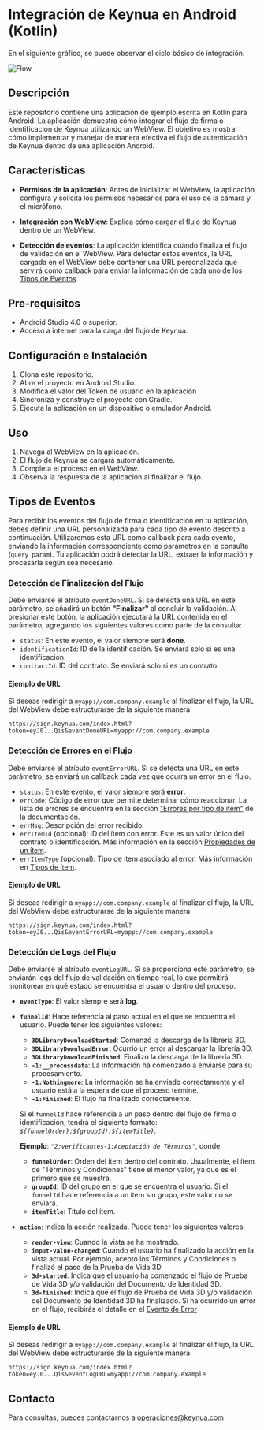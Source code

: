 # Integración de Keynua en Android (Kotlin)

En el siguiente gráfico, se puede observar el ciclo básico de integración.

![Flow](https://kpublic.s3.us-east-1.amazonaws.com/images/keynua/MobileIntegration1.1.jpg)

## Descripción

Este repositorio contiene una aplicación de ejemplo escrita en Kotlin para Android. La aplicación demuestra cómo integrar el flujo de firma o identificación de Keynua utilizando un WebView. El objetivo es mostrar cómo implementar y manejar de manera efectiva el flujo de autenticación de Keynua dentro de una aplicación Android.

## Características

- **Permisos de la aplicación**: Antes de inicializar el WebView, la aplicación configura y solicita los permisos necesarios para el uso de la cámara y el micrófono.

- **Integración con WebView**: Explica cómo cargar el flujo de Keynua dentro de un WebView.

- **Detección de eventos**: La aplicación identifica cuándo finaliza el flujo de validación en el WebView. Para detectar estos eventos, la URL cargada en el WebView debe contener una URL personalizada que servirá como callback para enviar la información de cada uno de los [Tipos de Eventos](#tipos-de-eventos).

## Pre-requisitos

- Android Studio 4.0 o superior.
- Acceso a internet para la carga del flujo de Keynua.

## Configuración e Instalación

1. Clona este repositorio.
2. Abre el proyecto en Android Studio.
3. Modifica el valor del Token de usuario en la aplicación
4. Sincroniza y construye el proyecto con Gradle.
5. Ejecuta la aplicación en un dispositivo o emulador Android.

## Uso

1. Navega al WebView en la aplicación.
2. El flujo de Keynua se cargará automáticamente.
3. Completa el proceso en el WebView.
4. Observa la respuesta de la aplicación al finalizar el flujo.

## Tipos de Eventos

Para recibir los eventos del flujo de firma o identificación en tu aplicación, debes definir una URL personalizada para cada tipo de evento descrito a continuación. Utilizaremos esta URL como callback para cada evento, enviando la información correspondiente como parámetros en la consulta (`query param`). Tu aplicación podrá detectar la URL, extraer la información y procesarla según sea necesario.

### **Detección de Finalización del Flujo**

Debe enviarse el atributo `eventDoneURL`. Si se detecta una URL en este parámetro, se añadirá un botón **"Finalizar"** al concluir la validación. Al presionar este botón, la aplicación ejecutará la URL contenida en el parámetro, agregando los siguientes valores como parte de la consulta:

- `status`: En este evento, el valor siempre será **done**.
- `identificationId`: ID de la identificación. Se enviará solo si es una identificación.
- `contractId`: ID del contrato. Se enviará solo si es un contrato.

#### **Ejemplo de URL**

Si deseas redirigir a `myapp://com.company.example` al finalizar el flujo, la URL del WebView debe estructurarse de la siguiente manera:

```
https://sign.keynua.com/index.html?token=eyJ0...Qis&eventDoneURL=myapp://com.company.example
```

### **Detección de Errores en el Flujo**

Debe enviarse el atributo `eventErrorURL`. Si se detecta una URL en este parámetro, se enviará un callback cada vez que ocurra un error en el flujo.

- `status`: En este evento, el valor siempre será **error**.
- `errCode`: Código de error que permite determinar cómo reaccionar. La lista de errores se encuentra en la sección ["Errores por tipo de ítem"](https://keynua.github.io/slate/#errores-por-tipo-de-item) de la documentación.
- `errMsg`: Descripción del error recibido.
- `errItemId` (opcional): ID del ítem con error. Este es un valor único del contrato o identificación. Más información en la sección [Propiedades de un ítem](https://keynua.github.io/slate/#propiedades-de-un-item).
- `errItemType` (opcional): Tipo de ítem asociado al error. Más información en [Tipos de ítem](https://keynua.github.io/slate/#tipos-de-item).

#### **Ejemplo de URL**

Si deseas redirigir a `myapp://com.company.example` al finalizar el flujo, la URL del WebView debe estructurarse de la siguiente manera:

```
https://sign.keynua.com/index.html?token=eyJ0...Qis&eventErrorURL=myapp://com.company.example
```

### **Detección de Logs del Flujo**

Debe enviarse el atributo `eventLogURL`. Si se proporciona este parámetro, se enviarán logs del flujo de validación en tiempo real, lo que permitirá monitorear en qué estado se encuentra el usuario dentro del proceso.

- **`eventType`**: El valor siempre será **log**.
- **`funnelId`**: Hace referencia al paso actual en el que se encuentra el usuario. Puede tener los siguientes valores:

  - **`3DLibraryDownloadStarted`**: Comenzó la descarga de la librería 3D.
  - **`3DLibraryDownloadError`**: Ocurrió un error al descargar la librería 3D.
  - **`3DLibraryDownloadFinished`**: Finalizó la descarga de la librería 3D.
  - **`-1:__processdata`**: La información ha comenzado a enviarse para su procesamiento.
  - **`-1:Nothingmore`**: La información se ha enviado correctamente y el usuario está a la espera de que el proceso termine.
  - **`-1:Finished`**: El flujo ha finalizado correctamente.

  Si el `funnelId` hace referencia a un paso dentro del flujo de firma o identificación, tendrá el siguiente formato:
  _`${funnelOrder}:${groupId}:${itemTitle}`_.

  **Ejemplo**:
  _`"2:verificantes-1:Aceptación de Términos"`_, donde:

  - **`funnelOrder`**: Orden del ítem dentro del contrato. Usualmente, el ítem de "Términos y Condiciones" tiene el menor valor, ya que es el primero que se muestra.
  - **`groupId`**: ID del grupo en el que se encuentra el usuario. Si el `funnelId` hace referencia a un ítem sin grupo, este valor no se enviará.
  - **`itemTitle`**: Título del ítem.

- **`action`**: Indica la acción realizada. Puede tener los siguientes valores:
  - **`render-view`**: Cuando la vista se ha mostrado.
  - **`input-value-changed`**: Cuando el usuario ha finalizado la acción en la vista actual. Por ejemplo, aceptó los Términos y Condiciones o finalizó el paso de la Prueba de Vida 3D
  - **`3d-started`**: Indica que el usuario ha comenzado el flujo de Prueba de Vida 3D y/o validación del Documento de Identidad 3D.
  - **`3d-finished`**: Indica que el flujo de Prueba de Vida 3D y/o validación del Documento de Identidad 3D ha finalizado. Si ha ocurrido un error en el flujo, recibirás el detalle en el [Evento de Error](#detección-de-errores-en-el-flujo)

#### **Ejemplo de URL**

Si deseas redirigir a `myapp://com.company.example` al finalizar el flujo, la URL del WebView debe estructurarse de la siguiente manera:

```
https://sign.keynua.com/index.html?token=eyJ0...Qis&eventLogURL=myapp://com.company.example
```

## Contacto

Para consultas, puedes contactarnos a operaciones@keynua.com
